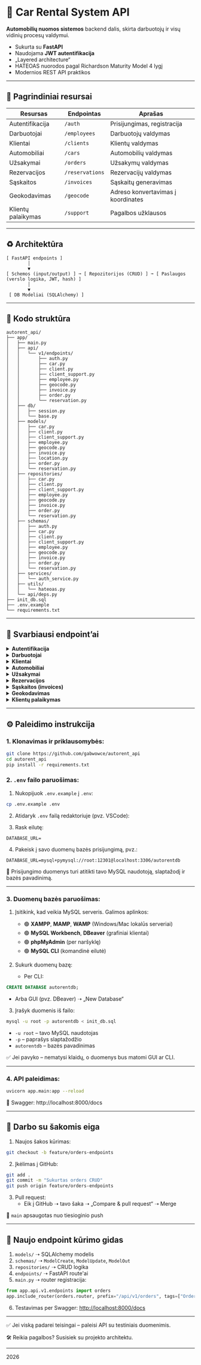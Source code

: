# 🚗 Car Rental System API

**Automobilių nuomos sistemos** backend dalis, skirta darbuotojų ir visų vidinių procesų valdymui.

- Sukurta su **FastAPI**
- Naudojama **JWT autentifikacija**
- „Layered architecture“
- HATEOAS nuorodos pagal Richardson Maturity Model 4 lygį
- Modernios REST API praktikos

---

## 🔗 Pagrindiniai resursai

| Resursas           | Endpointas           | Aprašas                        |
|--------------------|---------------------|--------------------------------|
| Autentifikacija    | `/auth`             | Prisijungimas, registracija    |
| Darbuotojai        | `/employees`        | Darbuotojų valdymas            |
| Klientai           | `/clients`          | Klientų valdymas               |
| Automobiliai       | `/cars`             | Automobilių valdymas           |
| Užsakymai          | `/orders`           | Užsakymų valdymas              |
| Rezervacijos       | `/reservations`     | Rezervacijų valdymas           |
| Sąskaitos          | `/invoices`         | Sąskaitų generavimas           |
| Geokodavimas       | `/geocode`          | Adreso konvertavimas į koordinates |
| Klientų palaikymas | `/support`          | Pagalbos užklausos             |

---

## ♻️ Architektūra

```
[ FastAPI endpoints ]
        │
        ▼
[ Schemos (input/output) ] ➞ [ Repozitorijos (CRUD) ] ➞ [ Paslaugos (verslo logika, JWT, hash) ]
        │
        ▼
 [ DB Modeliai (SQLAlchemy) ]
```

---

## 📂 Kodo struktūra

```
autorent_api/
├── app/
│   ├── main.py
│   ├── api/
│   │   └── v1/endpoints/
│   │       ├── auth.py
│   │       ├── car.py
│   │       ├── client.py
│   │       ├── client_support.py
│   │       ├── employee.py
│   │       ├── geocode.py
│   │       ├── invoice.py
│   │       ├── order.py
│   │       └── reservation.py
│   ├── db/
│   │   ├── session.py
│   │   └── base.py
│   ├── models/
│   │   ├── car.py
│   │   ├── client.py
│   │   ├── client_support.py
│   │   ├── employee.py
│   │   ├── geocode.py
│   │   ├── invoice.py
│   │   ├── location.py
│   │   ├── order.py
│   │   └── reservation.py
│   ├── repositories/
│   │   ├── car.py
│   │   ├── client.py
│   │   ├── client_support.py
│   │   ├── employee.py
│   │   ├── geocode.py
│   │   ├── invoice.py
│   │   ├── order.py
│   │   └── reservation.py
│   ├── schemas/
│   │   ├── auth.py
│   │   ├── car.py
│   │   ├── client.py
│   │   ├── client_support.py
│   │   ├── employee.py
│   │   ├── geocode.py
│   │   ├── invoice.py
│   │   ├── order.py
│   │   └── reservation.py
│   ├── services/
│   │   └── auth_service.py
│   ├── utils/
│   │   └── hateoas.py
│   └── api/deps.py
├── init_db.sql
├── .env.example
└── requirements.txt
```

---

## 📘 Svarbiausi endpoint’ai

<details>
<summary><strong>Autentifikacija</strong></summary>

- `POST   /api/v1/auth/login` – prisijungimas (JWT)
- `POST   /api/v1/auth/register` – naujo darbuotojo registracija
- `POST   /api/v1/auth/logout` – atsijungimas (placeholder)
- `GET    /api/v1/auth/me` – savo profilis
- `POST   /api/v1/auth/change-password` – keisti slaptažodį

</details>

<details>
<summary><strong>Darbuotojai</strong></summary>

- `GET    /api/v1/employees/` – visi darbuotojai
- `GET    /api/v1/employees/{id}` – vienas darbuotojas
- `POST   /api/v1/employees/` – sukurti naują
- `PUT    /api/v1/employees/{id}` – atnaujinti
- `DELETE /api/v1/employees/{id}` – pašalinti

</details>

<details>
<summary><strong>Klientai</strong></summary>

- `GET    /api/v1/clients/` – visi klientai
- `GET    /api/v1/clients/{id}` – vienas klientas
- `POST   /api/v1/clients/` – sukurti naują
- `PUT    /api/v1/clients/{id}` – atnaujinti
- `DELETE /api/v1/clients/{id}` – pašalinti
- `GET    /api/v1/clients/{id}/orders` – kliento užsakymai

</details>

<details>
<summary><strong>Automobiliai</strong></summary>

- `GET    /api/v1/cars/` – visi automobiliai
- `GET    /api/v1/cars/{id}` – konkretus automobilis
- `POST   /api/v1/cars/` – sukurti naują
- `PUT    /api/v1/cars/{id}` – atnaujinti
- `PATCH  /api/v1/cars/{id}/status` – keisti būseną
- `DELETE /api/v1/cars/{id}` – pašalinti
- `GET    /api/v1/cars/search` – filtravimas

</details>

<details>
<summary><strong>Užsakymai</strong></summary>

- `GET    /api/v1/orders/` – visi užsakymai
- `GET    /api/v1/orders/{id}` – vienas užsakymas
- `POST   /api/v1/orders/` – sukurti naują
- `PUT    /api/v1/orders/{id}` – atnaujinti
- `DELETE /api/v1/orders/{id}` – pašalinti
- `GET    /api/v1/orders/stats/by-status` – statistika pagal būseną
- `GET    /api/v1/orders/by-client/{kliento_id}` – kliento užsakymai

</details>

<details>
<summary><strong>Rezervacijos</strong></summary>

- `GET    /api/v1/reservations/` – visos rezervacijos
- `GET    /api/v1/reservations/latest` – naujausios rezervacijos
- `GET    /api/v1/reservations/{id}` – viena rezervacija
- `POST   /api/v1/reservations/` – sukurti naują
- `PUT    /api/v1/reservations/{id}` – atnaujinti
- `DELETE /api/v1/reservations/{id}` – pašalinti
- `GET    /api/v1/reservations/search` – paieška

</details>

<details>
<summary><strong>Sąskaitos (invoices)</strong></summary>

- `GET    /api/v1/invoices/` – visos sąskaitos
- `POST   /api/v1/invoices/` – sukurti naują
- `DELETE /api/v1/invoices/{id}` – pašalinti
- `PATCH  /api/v1/invoices/{id}/status` – keisti statusą

</details>

<details>
<summary><strong>Geokodavimas</strong></summary>

- `POST   /api/v1/geocode` – adresas → lat/lng

</details>

<details>
<summary><strong>Klientų palaikymas</strong></summary>

- `GET    /api/v1/support/` – visos užklausos
- `POST   /api/v1/support/` – sukurti
- `GET    /api/v1/support/unanswered` – neatsakytos
- `GET    /api/v1/support/{id}` – viena užklausa
- `PATCH  /api/v1/support/{id}` – atsakyti/atnaujinti
- `DELETE /api/v1/support/{id}` – pašalinti

</details>

---

## ⚙️ Paleidimo instrukcija

### 1. Klonavimas ir priklausomybės:

```bash
git clone https://github.com/gabwowce/autorent_api
cd autorent_api
pip install -r requirements.txt
```

### 2. `.env` failo paruošimas:

1. Nukopijuok `.env.example` į `.env`:

```bash
cp .env.example .env
```

2. Atidaryk `.env` failą redaktoriuje (pvz. VSCode):

3. Rask eilutę:

```
DATABASE_URL=
```

4. Pakeisk į savo duomenų bazės prisijungimą, pvz.:

```
DATABASE_URL=mysql+pymysql://root:12301@localhost:3306/autorentdb
```

📌 Prisijungimo duomenys turi atitikti tavo MySQL naudotoją, slaptažodį ir bazės pavadinimą.

---

### 3. Duomenų bazės paruošimas:

1. Įsitikink, kad veikia MySQL serveris. Galimos aplinkos:

   - 🟢 **XAMPP**, **MAMP**, **WAMP** (Windows/Mac lokalūs serveriai)
   - 🟢 **MySQL Workbench**, **DBeaver** (grafiniai klientai)
   - 🟢 **phpMyAdmin** (per naršyklę)
   - 🟢 **MySQL CLI** (komandinė eilutė)

2. Sukurk duomenų bazę:
   - Per CLI:

```sql
CREATE DATABASE autorentdb;
```

- Arba GUI (pvz. DBeaver) ➝ „New Database“

3. Įrašyk duomenis iš failo:

```bash
mysql -u root -p autorentdb < init_db.sql
```

- `-u root` – tavo MySQL naudotojas
- `-p` – paprašys slaptažodžio
- `autorentdb` – bazės pavadinimas

✅ Jei pavyko – nematysi klaidų, o duomenys bus matomi GUI ar CLI.

---

### 4. API paleidimas:

```bash
uvicorn app.main:app --reload
```

🧪 Swagger: http://localhost:8000/docs

---

## 👥 Darbo su šakomis eiga

1. Naujos šakos kūrimas:

```bash
git checkout -b feature/orders-endpoints
```

2. Įkėlimas į GitHub:

```bash
git add .
git commit -m "Sukurtas orders CRUD"
git push origin feature/orders-endpoints
```

3. Pull request:
   - Eik į GitHub ➝ tavo šaka ➝ „Compare & pull request“ ➝ Merge

📌 `main` apsaugotas nuo tiesioginio push

---

## 🧱 Naujo endpoint kūrimo gidas

1. `models/` ➝ SQLAlchemy modelis
2. `schemas/` ➝ `ModelCreate`, `ModelUpdate`, `ModelOut`
3. `repositories/` ➝ CRUD logika
4. `endpoints/` ➝ FastAPI route'ai
5. `main.py` ➝ router registracija:

```python
from app.api.v1.endpoints import orders
app.include_router(orders.router, prefix="/api/v1/orders", tags=["Orders"])
```

6. Testavimas per Swagger: [http://localhost:8000/docs](http://localhost:8000/docs)

---

✅ Jei viską padarei teisingai – paleisi API su testiniais duomenimis.

🛠️ Reikia pagalbos? Susisiek su projekto architektu.

---

2026